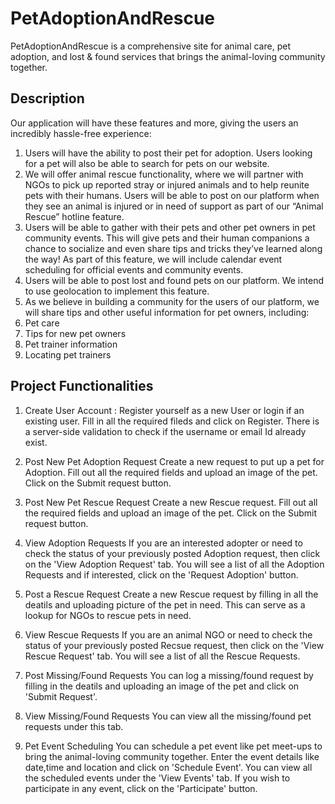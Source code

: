# PetAdoptionAndRescue

PetAdoptionAndRescue is a comprehensive site for animal care, pet adoption, and lost & found services that brings the animal-loving community together.

## Description

Our application will have these features and more, giving the users an incredibly hassle-free experience:
1. Users will have the ability to post their pet for adoption. Users looking for a pet will also be able to search for pets on our website.
2. We will offer animal rescue functionality, where we will partner with NGOs to pick up reported stray or injured animals and to help reunite pets with their humans. Users will be able to post on our platform when they see an animal is injured or in need of support as part of our “Animal Rescue” hotline feature.
3. Users will be able to gather with their pets and other pet owners in pet community events. This will give pets and their human companions a chance to socialize and even share tips and tricks they’ve learned along the way! As part of this feature, we will include calendar event scheduling for official events and community events.
4. Users will be able to post lost and found pets on our platform. We intend to use geolocation to implement this feature.
5. As we believe in building a community for the users of our platform, we will share tips and other useful information for pet owners, including:
6. Pet care
7. Tips for new pet owners
8. Pet trainer information
9. Locating pet trainers

## Project Functionalities

1) Create User Account :
Register yourself as a new User or login if an existing user. Fill in all the required fileds and click on Register.
There is a server-side validation to check if the username or email Id already exist.

2) Post New Pet Adoption Request
Create a new request to put up a pet for Adoption. Fill out all the required fields and upload an image of the pet. Click on the Submit request button.

3) Post New Pet Rescue Request
Create a new Rescue request. Fill out all the required fields and upload an image of the pet. Click on the Submit request button.

4) View Adoption Requests
If you are an interested adopter or need to check the status of your previously posted Adoption request, then click on the 'View Adoption Request' tab. You will see a list of all the Adoption Requests and if interested, click on the 'Request Adoption' button.

5) Post a Rescue Request
Create a new Rescue request by filling in all the deatils and uploading picture of the pet in need. This can serve as a lookup for NGOs to rescue pets in need.

6) View Rescue Requests
If you are an animal NGO or need to check the status of your previously posted Recsue request, then click on the 'View Rescue Request' tab. You will see a list of all the Rescue Requests.

7) Post Missing/Found Requests
You can log a missing/found request by filling in the deatils and uploading an image of the pet and click on 'Submit Request'.

8) View Missing/Found Requests
You can view all the missing/found pet requests under this tab.

9) Pet Event Scheduling
You can schedule a pet event like pet meet-ups to bring the animal-loving community together. Enter the event details like date,time and location and click on 'Schedule Event'. You can view all the scheduled events under the 'View Events' tab. If you wish to participate in any event, click on the 'Participate' button.
